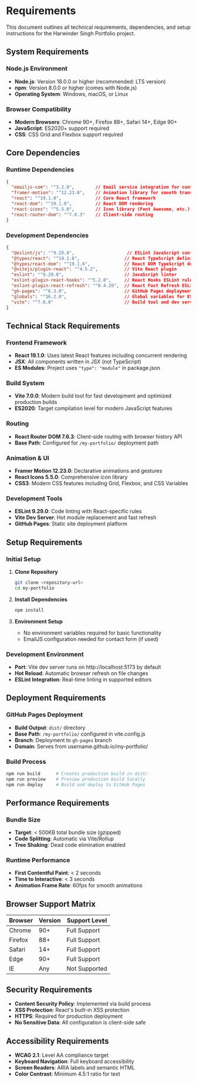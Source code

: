 # Requirements

This document outlines all technical requirements, dependencies, and setup instructions for the Harwinder Singh Portfolio project.

## System Requirements

### Node.js Environment
- **Node.js**: Version 18.0.0 or higher (recommended: LTS version)
- **npm**: Version 8.0.0 or higher (comes with Node.js)
- **Operating System**: Windows, macOS, or Linux

### Browser Compatibility
- **Modern Browsers**: Chrome 90+, Firefox 88+, Safari 14+, Edge 90+
- **JavaScript**: ES2020+ support required
- **CSS**: CSS Grid and Flexbox support required

## Core Dependencies

### Runtime Dependencies
```json
{
  "emailjs-com": "^3.2.0",        // Email service integration for contact forms
  "framer-motion": "^12.23.0",    // Animation library for smooth transitions
  "react": "^19.1.0",             // Core React framework
  "react-dom": "^19.1.0",         // React DOM rendering
  "react-icons": "^5.5.0",        // Icon library (Font Awesome, etc.)
  "react-router-dom": "^7.6.3"    // Client-side routing
}
```

### Development Dependencies
```json
{
  "@eslint/js": "^9.29.0",                    // ESLint JavaScript configuration
  "@types/react": "^19.1.8",                 // React TypeScript definitions
  "@types/react-dom": "^19.1.6",             // React DOM TypeScript definitions
  "@vitejs/plugin-react": "^4.5.2",          // Vite React plugin
  "eslint": "^9.29.0",                       // JavaScript linter
  "eslint-plugin-react-hooks": "^5.2.0",     // React Hooks ESLint rules
  "eslint-plugin-react-refresh": "^0.4.20",  // React Fast Refresh ESLint rules
  "gh-pages": "^6.3.0",                      // GitHub Pages deployment
  "globals": "^16.2.0",                      // Global variables for ESLint
  "vite": "^7.0.0"                           // Build tool and dev server
}
```

## Technical Stack Requirements

### Frontend Framework
- **React 19.1.0**: Uses latest React features including concurrent rendering
- **JSX**: All components written in JSX (not TypeScript)
- **ES Modules**: Project uses `"type": "module"` in package.json

### Build System
- **Vite 7.0.0**: Modern build tool for fast development and optimized production builds
- **ES2020**: Target compilation level for modern JavaScript features

### Routing
- **React Router DOM 7.6.3**: Client-side routing with browser history API
- **Base Path**: Configured for `/my-portfolio/` deployment path

### Animation & UI
- **Framer Motion 12.23.0**: Declarative animations and gestures
- **React Icons 5.5.0**: Comprehensive icon library
- **CSS3**: Modern CSS features including Grid, Flexbox, and CSS Variables

### Development Tools
- **ESLint 9.29.0**: Code linting with React-specific rules
- **Vite Dev Server**: Hot module replacement and fast refresh
- **GitHub Pages**: Static site deployment platform

## Setup Requirements

### Initial Setup
1. **Clone Repository**
   ```bash
   git clone <repository-url>
   cd my-portfolio
   ```

2. **Install Dependencies**
   ```bash
   npm install
   ```

3. **Environment Setup**
   - No environment variables required for basic functionality
   - EmailJS configuration needed for contact form (if used)

### Development Environment
- **Port**: Vite dev server runs on http://localhost:5173 by default
- **Hot Reload**: Automatic browser refresh on file changes
- **ESLint Integration**: Real-time linting in supported editors

## Deployment Requirements

### GitHub Pages Deployment
- **Build Output**: `dist/` directory
- **Base Path**: `/my-portfolio/` configured in vite.config.js
- **Branch**: Deployment to `gh-pages` branch
- **Domain**: Serves from username.github.io/my-portfolio/

### Build Process
```bash
npm run build      # Creates production build in dist/
npm run preview    # Preview production build locally
npm run deploy     # Build and deploy to GitHub Pages
```

## Performance Requirements

### Bundle Size
- **Target**: < 500KB total bundle size (gzipped)
- **Code Splitting**: Automatic via Vite/Rollup
- **Tree Shaking**: Dead code elimination enabled

### Runtime Performance
- **First Contentful Paint**: < 2 seconds
- **Time to Interactive**: < 3 seconds
- **Animation Frame Rate**: 60fps for smooth animations

## Browser Support Matrix

| Browser | Version | Support Level |
|---------|---------|---------------|
| Chrome  | 90+     | Full Support  |
| Firefox | 88+     | Full Support  |
| Safari  | 14+     | Full Support  |
| Edge    | 90+     | Full Support  |
| IE      | Any     | Not Supported |

## Security Requirements

- **Content Security Policy**: Implemented via build process
- **XSS Protection**: React's built-in XSS protection
- **HTTPS**: Required for production deployment
- **No Sensitive Data**: All configuration is client-side safe

## Accessibility Requirements

- **WCAG 2.1**: Level AA compliance target
- **Keyboard Navigation**: Full keyboard accessibility
- **Screen Readers**: ARIA labels and semantic HTML
- **Color Contrast**: Minimum 4.5:1 ratio for text